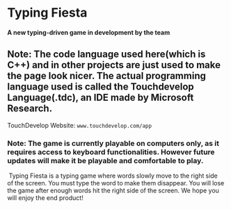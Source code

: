# Typing Fiesta

#### A new typing-driven game in development by the team

## Note: The code language used here(which is C++) and in other projects are just used to make the page look nicer. The actual programming language used is called the Touchdevelop Language(.tdc), an IDE made by Microsoft Research.

TouchDevelop Website:
`www.touchdevelop.com/app`


### Note: The game is currently playable on computers only, as it requires access to keyboard functionalities. However future updates will make it be playable and comfortable to play.


 Typing Fiesta is a typing game where words slowly move to the right side of the screen. You must type the word to make them disappear. You will lose the game after enough words hit the right side of the screen. We hope you will enjoy the end product!

